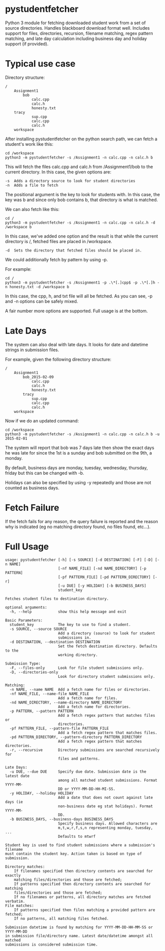 pystudentfetcher
================

Python 3 module for fetching downloaded student work from a set of source
directories. Handles blackboard download format well. Includes support for
files, directories, recursion, filename matching, regex pattern matching,
and late day calculation including business day and holiday support (if provided).

Typical use case
================

Directory structure:
```
/
	Assignment1
		bob
			calc.cpp
			calc.h
			honesty.txt
	tracy
			sup.cpp
			calc.cpp
			calc.h
	workspace
```

After installing pystudentfetcher on the python search path, we can fetch a student's work like this:
```
cd /workspace
python3 -m pystudentfetcher -s /Assignment1 -n calc.cpp -n calc.h b
```

This will fetch the files calc.cpp and calc.h from /Assignment1/bob to the current directory. In this case, the given options are:
```
-s	Adds a directory source to look for student directories
-n	Adds a file to fetch
```

The positional argument is the key to look for students with. In this case, the key was b and since only bob contains b, that directory is what is matched.

We can also fetch like this:
```
cd /
python3 -m pystudentfetcher -s /Assignment1 -n calc.cpp -n calc.h -d /workspace b
```

In this case, we've added one option and the result is that while the current directory is /, fetched files are placed in /workspace.
```
-d	Sets the directory that fetched files should be placed in.
```

We could additionally fetch by pattern by using -p.

For example:
```
cd /
python3 -m pystudentfetcher -s /Assignment1 -p .\*[.]cpp$ -p .\*[.]h -n honesty.txt -d /workspace b
```

In this case, the cpp, h, and txt file will all be fetched. As you can see,
-p and -n options can be safely mixed.

A fair number more options are supported. Full usage is at the bottom.

Late Days
=========

The system can also deal with late days. It looks for date and datetime strings
in submission files.

For example, given the following directory structure:
```
/
	Assignment1
		bob_2015-02-09
			calc.cpp
			calc.h
			honesty.txt
		tracy
			sup.cpp
			calc.cpp
			calc.h
	workspace
```

Now if we do an updated command:
```
cd /workspace
python3 -m pystudentfetcher -s /Assignment1 -n calc.cpp -n calc.h b -u 2015-02-01
```

The system will report that bob was 7 days late then show the exact days he was
late for since the 1st is a sunday and bob submitted on the 9th, a monday.

By default, business days are monday, tuesday, wednesday, thursday, friday but
this can be changed with -b.

Holidays can also be specified by using -y repeatedly and those are not counted
as business days.

Fetch Failure
=============

If the fetch fails for any reason, the query failure is reported and the reason why is indicated (eg no matching directory found, no files found, etc...).

Full Usage
==========
```
usage: pystudentfetcher [-h] [-s SOURCE] [-d DESTINATION] [-F] [-D] [-n NAME]
                        [-nf NAME_FILE] [-nd NAME_DIRECTORY] [-p PATTERN]
                        [-pf PATTERN_FILE] [-pd PATTERN_DIRECTORY] [-r]
                        [-u DUE] [-y HOLIDAY] [-b BUSINESS_DAYS]
                        student_key

Fetches student files to destination directory.

optional arguments:
  -h, --help            show this help message and exit

Basic Parameters:
  student_key           The key to use to find a student.
  -s SOURCE, --source SOURCE
                        Add a directory (source) to look for student
                        submissions in.
  -d DESTINATION, --destination DESTINATION
                        Set the fetch destination directory. Defaults to the
                        working directory.

Submission Type:
  -F, --files-only      Look for file student submissions only.
  -D, --directories-only
                        Look for directory student submissions only.

Matching:
  -n NAME, --name NAME  Add a fetch name for files or directories.
  -nf NAME_FILE, --name-file NAME_FILE
                        Add a fetch name for files.
  -nd NAME_DIRECTORY, --name-directory NAME_DIRECTORY
                        Add a fetch name for directories.
  -p PATTERN, --pattern PATTERN
                        Add a fetch regex pattern that matches files or
                        directories.
  -pf PATTERN_FILE, --pattern-file PATTERN_FILE
                        Add a fetch regex pattern that matches files.
  -pd PATTERN_DIRECTORY, --pattern-directory PATTERN_DIRECTORY
                        Add a fetch regex pattern that matches directories.
  -r, --recursive       Directory submissions are searched recursively for
                        files and patterns.

Late Days:
  -u DUE, --due DUE     Specify due date. Submission date is the latest date
                        among all matched student submissions. Format YYYY-MM-
                        DD or YYYY-MM-DD-HH-MI-SS.
  -y HOLIDAY, --holiday HOLIDAY
                        Add a date that does not count against late days (ie
                        non-business date eg stat holidays). Format YYYY-MM-
                        DD.
  -b BUSINESS_DAYS, --business-days BUSINESS_DAYS
                        Specify business days. Allowed characters are
                        m,t,w,r,f,s,n representing monday, tuesday, ...
                        Defaults to mtwrf

Student key is used to find student submissions where a submission's filename
must contain the student key. Action taken is based on type of submission.

Directory matches:
    If filenames specified then directory contents are searched for exactly
    matching files/directories and those are fetched;
    If patterns specified then directory contents are searched for matching
    files/directories and those are fetched;
    If no filenames or patterns, all directory matches are fetched verbatim.
File matches:
    If patterns specified then files matching a provided pattern are fetched;
    If no patterns, all matching files fetched.

Submission datetime is found by matching for YYYY-MM-DD-HH-MM-SS or YYYY-MM-DD
in submission file/directory name. Latest date/datetime amongst all matched
submissions is considered submission time.
```
